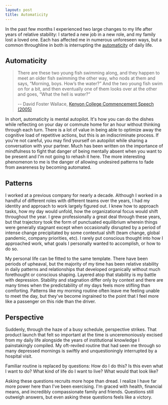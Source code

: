```yaml
---
layout: post
title: Automaticity
---
```


In the past few months I experienced two large changes to my life after years of relative stability: I started a new job in a new role, and my family lost a loved one. Each has affected me in numerous unforeseen ways, but a common throughline in both is interrupting the [automaticity](https://en.wikipedia.org/wiki/Automaticity) of daily life.

<!--more-->

## Automaticity

> There are these two young fish swimming along, and they happen to meet an older fish swimming the other way, who nods at them and says, “Morning, boys. How’s the water?” And the two young fish swim on for a bit, and then eventually one of them looks over at the other and goes, “What the hell is water?” 
> 
> -- David Foster Wallace, [Kenyon College Commencement Speech (2005)](https://fs.blog/david-foster-wallace-this-is-water/)

In short, automaticity is mental autopilot. It's how you can do the dishes while reflecting on your day or commute home for an hour without thinking through each turn. There is a lot of value in being able to optimize away the cognitive load of repetitive actions, but this is an indiscriminate process. If you're not careful, you may find yourself on autopilot while sharing a conversation with your partner. Much has been written on the importance of mindfulness to fight that danger of being mentally absent when you want to be present and I'm not going to rehash it here. The more interesting phenomenon to me is the danger of allowing undesired patterns to fade from awareness by becoming automated.

## Patterns

I worked at a previous company for nearly a decade. Although I worked in a handful of different roles with different teams over the years, I had my identity and approach to work largely figured out. I knew how to approach tasks, how my day would unfold, how the organizational focus would shift throughout the year. I grew professionally a great deal through these years, but that trajectory took the form of punctuated equilibrium wherein things were generally stagnant except when occasionally disrupted by a period of intense change precipitated by some contextual shift (team change, global pandemic, company priorities, etc). I rarely put conscious thought into how I approached work, what goals I personally wanted to accomplish, or how to do so.

My personal life can be fitted to the same template. There have been periods of upheaval, but the majority of my time has been relative stability in daily patterns and relationships that developed organically without much forethought or conscious shaping. Layered atop that stability is my battle with depression. Stability and stagnation differ only by context and there are many times when the predictability of my days feels more stifling than comforting. Patterns like my morning routine often leave me feeling unable to meet the day, but they've become ingrained to the point that I feel more like a passenger on this ride than the driver.

## Perspective

Suddenly, through the haze of a busy schedule, perspective strikes. That product launch that felt so important at the time is unceremoniously excised from my daily life alongside the years of institutional knowledge I painstakingly compiled. My oft-reviled routine that had seen me through so many depressed mornings is swiftly and unquestioningly interrupted by a hospital visit.

Familiar routine is replaced by questions: How do I do this? Is this even what I want to do? What kind of life do I want to live? What would that look like?

Asking these questions recruits more hope than dread. I realize I have far more power here than I've been exercising. I'm graced with health, financial means, and incredibly compassionate family and friends. Questions still outweigh answers, but even asking these questions feels like a victory. 